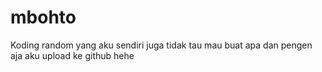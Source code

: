 # mbohto
Koding random yang aku sendiri juga tidak tau mau buat apa dan pengen aja aku upload ke github hehe
